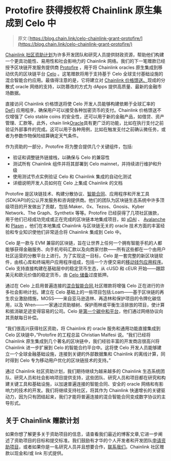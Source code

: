 # Protofire 获得授权将 Chainlink 原生集成到 Celo 中

> 原文:[https://blog.chain.link/celo-chainlink-grant-protofire/](https://blog.chain.link/celo-chainlink-grant-protofire/)

[Chainlink 社区资助计划](https://blog.chain.link/introducing-the-chainlink-community-grant-program/)为许多开发团队和研究人员提供财政资源，帮助他们构建一个更具功能性、易用性和社会影响力的 Chainlink 网络。我们的下一笔赠款已经授予区块链开发服务提供商 [Protofire](https://protofire.io/) ，用于将 Chainlink oracles 原生集成到移动优先的区块链平台 [Celo](https://celo.org/) 。这笔赠款将用于支持基于 Celo 全球支付基础设施的混合智能合约应用。最值得注意的是，它将建立对 [Chainlink 价格馈送、](https://chain.link/solutions/defi)现成的分散式 oracle 网络的支持，以防篡改的方式为 dApps 提供高质量、最新的金融市场数据。

直接访问 Chainlink 价格馈送将使 Celo 开发人员能够构建依赖于全球汇率的 [DeFi](https://chain.link/education/defi) 应用程序，确保用户可以接受各种加密货币的支付。Chainlink 价格馈送不仅增强了 Celo stable coins 的安全性，还可以用于新的金融产品，如借贷、资产管理、汇款等。此外，chain link[Oracle](https://chain.link/education/blockchain-oracles)具有更广泛的功能，比如在执行支付之前验证外部事件的完成。这可以用于各种用例，比如在触发支付之前确认微任务，或者为参数作物保险结算确定天气条件。

作为资助的一部分，Protofire 将为整合提供几个关键组件，包括:

*   验证和调整链外链接栈，以确保与 Celo 的兼容性
*   测试所有 Chainlink 组件并将其部署到 Celo mainnet，并持续进行维护和升级
*   使用测试节点实例验证 Celo 和 Chainlink 集成的自动化测试
*   详细说明开发人员如何在 Celo 上集成 Chainlink 的文档

Protofire 是区块链技术、构建分散协议、[智能合同](https://chain.link/education/smart-contracts)、应用程序和开发工具(SDK/API)的公认开发服务和咨询提供商。他们的团队为区块链生态系统中许多顶级项目的开发做出了贡献，包括:Maker、0x、Tezos、Gnosis、Kyber Network、The Graph、Synthetix 等等。Protofire 已经获得了几项社区拨款，用于他们已经成功完成或正在完成的区块链本地集成项目，如 [xDAI](https://blog.chain.link/protofire-receives-a-chainlink-community-grant-for-an-integration-with-xdai/) 、 [Avalanche](https://blog.chain.link/protofire-receives-a-grant-for-native-integration-of-chainlink-on-avalanche/) 和 [Plasm](https://blog.chain.link/protofire-receives-a-grant-to-natively-integrate-chainlink-on-plasm-and-shiden/) 。他们在本地集成 Chainlink 与区块链无关的 oracle 技术方面的丰富经验和专业知识使他们非常适合将 Chainlink 集成到 Celo 中。

Celo 是一款与 EVM 兼容的区块链，旨在让世界上任何一个拥有智能手机的人都能够获得金融服务、向手机号码汇款以及向商家付款——所有这些都在一个由用户社区运营的分散平台上进行。为了实现这一目标，Celo 是一套完整的新区块链软件，由核心库和终端用户应用程序组成，包括一个方便交易的[移动钱包应用程序](https://valoraapp.com/)。Celo 支持直接构建在基础层中的稳定货币生态，从 cUSD 和 cEUR 开始——跟踪美元和欧元价值的稳定货币，由 [Celo 储备](https://celoreserve.org/)过度抵押。

通过在 Celo 上启用普遍连接的[混合智能合同](https://blog.chain.link/hybrid-smart-contracts-explained/),社区赠款将增强 Celo 正在进行的许多社会影响计划。建立在 Celo 基础上的一些项目包括:Loam——基于区块链的再生农业激励措施，MOSS——来自亚马逊造林、再造林和保护项目的令牌化碳信用，以及 Wren——一家通过资助植树、保护雨林或平衡生活排放的项目，使计算和抵消碳足迹变得容易的公司。Celo 是[第一个碳中和平台](https://medium.com/celoorg/a-carbon-negative-blockchain-its-here-and-it-s-celo-60228de36490)，他们通过网络协议向其贡献每日补偿。

“我们很高兴获得社区资助，将 Chainlink 的 oracle 服务和通用功能直接集成到 Celo 区块链中，”Protofire 的工程总监 Christian Malfesi 说。“我们已经将 Chainlink 原生集成到几个著名的区块链中，我们经验丰富的开发商店很高兴将 Chainlink 进一步扩展到 Celo 的智能合约平台中。这将使 Celo 开发人员能够建立一个全球金融基础设施，连接到关键的外部数据集和 Chainlink 的离线计算，同时得到 Celo 专为移动用户优化的区块链技术的支持。”

通过 Chainlink 社区资助计划，我们期待继续为越来越多的 Chainlink 生态系统团队、研究人员和社会影响项目提供支持，这些团队、研究人员和项目都在研究和构建关键工具和基础设施，以加速普遍连接的智能合同、安全的 oracle 网络和有影响力的技术的开发。我们将继续支持社区，将其作为 Chainlink 快速增长的关键驱动力，因为只有团结起来，我们才能将普遍连接的混合智能合同变成数字协议的主导形式。

## **关于 Chainlink 赠款计划**

如果你想了解更多关于资助项目的信息，请查看我们最近的博客文章,它进一步阐述了资助项目的目标和提交标准。我们鼓励有才华的个人开发者和开发团队[申请资助项目](https://chainlinkgrants.typeform.com/to/efEbsq)，或者如果你是一名研究人员并且想要合作，[联系我们](/cdn-cgi/l/email-protection#1a687f697f7b6879725a79727b737476737471767b786934797577)。Chainlink 社区赠款以现金和/或 link 形式提供。